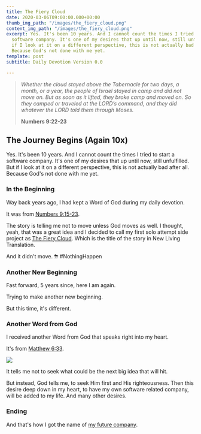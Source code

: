```yaml
---
title: The Fiery Cloud
date: 2020-03-06T09:00:00.000+00:00
thumb_img_path: "/images/the_fiery_cloud.png"
content_img_path: "/images/the_fiery_cloud.png"
excerpt: Yes. It's been 10 years. And I cannot count the times I tried to start a
  software company. It's one of my desires that up until now, still unfulfilled. But
  if I look at it on a different perspective, this is not actually bad after all.
  Because God's not done with me yet.
template: post
subtitle: Daily Devotion Version 0.0

---
```

> _Whether the cloud stayed above the Tabernacle for two days, a month, or a year, the people of Israel stayed in camp and did not move on. But as soon as it lifted, they broke camp and moved on. So they camped or traveled at the LORD’s command, and they did whatever the LORD told them through Moses._
>
> **Numbers 9:22-23**

## The Journey Begins (Again 10x)

Yes. It's been 10 years. And I cannot count the times I tried to start a software company. It's one of my desires that up until now, still unfulfilled. But if I look at it on a different perspective, this is not actually bad after all. Because God's not done with me yet.

### In the Beginning

Way back years ago, I had kept a Word of God during my daily devotion.

It was from [Numbers 9:15-23](https://dailydevotion.app/tabs/tab1/ENGESVO2ET/Num/ENGESVO2ET/Num/9).

The story is telling me not to move unless God moves as well. I thought, yeah, that was a great idea and I decided to call my first solo attempt side project as [The Fiery Cloud](https://sites.google.com/view/thefierycloud/home). Which is the title of the story in New Living Translation.

And it didn't move. ⛈ #NothingHappen

### Another New Beginning

Fast forward, 5 years since, here I am again.

Trying to make another new beginning.

But this time, it's different.

### Another Word from God

I received another Word from God that speaks right into my heart.

It's from [Matthew 6:33](https://dailydevotion.app/tabs/tab1/ENGESVN2ET/Matt/ENGESVN2ET/Matt/6).

![](/images/matt633.png)

It tells me not to seek what could be the next big idea that will hit.

But instead, God tells me, to seek Him first and His righteousness. Then this desire deep down in my heart, to have my own software related company, will be added to my life. And many other desires.

### Ending

And that's how I got the name of [my future company](https://seekfirst.netlify.com/).